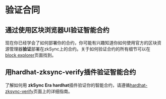 # 验证合同

## 通过使用区块浏览器UI验证智能合约

现在你已经学会了如何部署你的合约，你可能有兴趣知道你如何使用官方的区块资源管理器**验证**部署在zkSync上的合约。关于如何验证合约的所有细节可以在[block explorer](.../.../api/tools/block-explorer/contract-verification.md)页面找到。

## 用hardhat-zksync-verify插件验证智能合约

了解如何用 **zkSync Era hardhat**插件验证你的智能合约，请遵循[hardhat-zksync-verify](.../.../api/hardhat/hardhat-zksync-verify.md)页面上的详细指南。